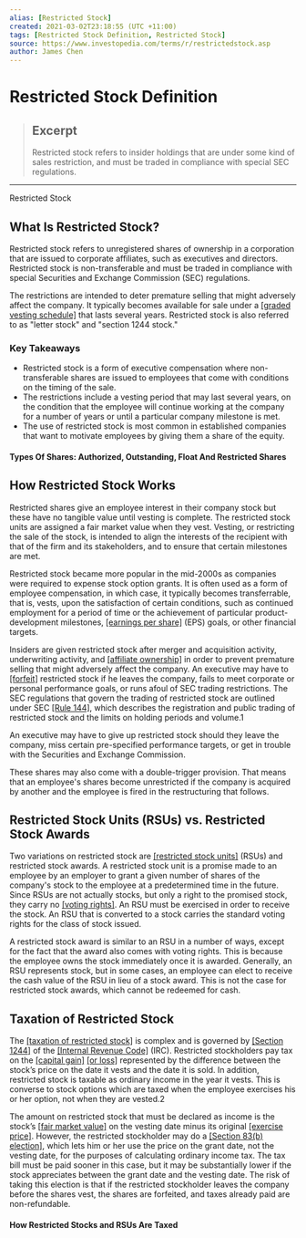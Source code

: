 ```yaml
---
alias: [Restricted Stock]
created: 2021-03-02T23:18:55 (UTC +11:00)
tags: [Restricted Stock Definition, Restricted Stock]
source: https://www.investopedia.com/terms/r/restrictedstock.asp
author: James Chen
---
```


# Restricted Stock Definition

> ## Excerpt
> Restricted stock refers to insider holdings that are under some kind of sales restriction, and must be traded in compliance with special SEC regulations.

---

Restricted Stock
## What Is Restricted Stock?

Restricted stock refers to unregistered shares of ownership in a corporation that are issued to corporate affiliates, such as executives and directors. Restricted stock is non-transferable and must be traded in compliance with special Securities and Exchange Commission (SEC) regulations.

The restrictions are intended to deter premature selling that might adversely affect the company. It typically becomes available for sale under a [[graded vesting schedule]](https://www.investopedia.com/terms/g/graded-vesting.asp) that lasts several years. Restricted stock is also referred to as "letter stock" and "section 1244 stock."

### Key Takeaways

-   Restricted stock is a form of executive compensation where non-transferable shares are issued to employees that come with conditions on the timing of the sale.
-   The restrictions include a vesting period that may last several years, on the condition that the employee will continue working at the company for a number of years or until a particular company milestone is met.
-   The use of restricted stock is most common in established companies that want to motivate employees by giving them a share of the equity.

#### Types Of Shares: Authorized, Outstanding, Float And Restricted Shares

## How Restricted Stock Works

Restricted shares give an employee interest in their company stock but these have no tangible value until vesting is complete. The restricted stock units are assigned a fair market value when they vest. Vesting, or restricting the sale of the stock, is intended to align the interests of the recipient with that of the firm and its stakeholders, and to ensure that certain milestones are met.

Restricted stock became more popular in the mid-2000s as companies were required to expense stock option grants. It is often used as a form of employee compensation, in which case, it typically becomes transferrable, that is, vests, upon the satisfaction of certain conditions, such as continued employment for a period of time or the achievement of particular product-development milestones, [[earnings per share]](https://www.investopedia.com/terms/e/eps.asp) (EPS) goals, or other financial targets.

Insiders are given restricted stock after merger and acquisition activity, underwriting activity, and [[affiliate ownership]](https://www.investopedia.com/ask/answers/06/subsidiaries.asp) in order to prevent premature selling that might adversely affect the company. An executive may have to [[forfeit]](https://www.investopedia.com/terms/f/forfeited-share.asp) restricted stock if he leaves the company, fails to meet corporate or personal performance goals, or runs afoul of SEC trading restrictions. The SEC regulations that govern the trading of restricted stock are outlined under SEC [[Rule 144]](https://www.investopedia.com/terms/r/rule144.asp), which describes the registration and public trading of restricted stock and the limits on holding periods and volume.1

An executive may have to give up restricted stock should they leave the company, miss certain pre-specified performance targets, or get in trouble with the Securities and Exchange Commission.

These shares may also come with a double-trigger provision. That means that an employee's shares become unrestricted if the company is acquired by another and the employee is fired in the restructuring that follows.

## Restricted Stock Units (RSUs) vs. Restricted Stock Awards

Two variations on restricted stock are [[restricted stock units]](https://www.investopedia.com/terms/r/restricted-stock-unit.asp) (RSUs) and restricted stock awards. A restricted stock unit is a promise made to an employee by an employer to grant a given number of shares of the company's stock to the employee at a predetermined time in the future. Since RSUs are not actually stocks, but only a right to the promised stock, they carry no [[voting rights]](https://www.investopedia.com/terms/v/votingright.asp). An RSU must be exercised in order to receive the stock. An RSU that is converted to a stock carries the standard voting rights for the class of stock issued.

A restricted stock award is similar to an RSU in a number of ways, except for the fact that the award also comes with voting rights. This is because the employee owns the stock immediately once it is awarded. Generally, an RSU represents stock, but in some cases, an employee can elect to receive the cash value of the RSU in lieu of a stock award. This is not the case for restricted stock awards, which cannot be redeemed for cash.

## Taxation of Restricted Stock

The [[taxation of restricted stock]](https://www.investopedia.com/articles/tax/09/restricted-stock-tax.asp) is complex and is governed by [[Section 1244]](https://www.investopedia.com/terms/s/section-1244-stock.asp) of the [[Internal Revenue Code]](https://www.investopedia.com/terms/i/internal-revenue-code.asp) (IRC). Restricted stockholders pay tax on the [[capital gain]](https://www.investopedia.com/terms/c/capitalgain.asp) [[or loss]](https://www.investopedia.com/taxes/capital-gains-tax-101/) represented by the difference between the stock’s price on the date it vests and the date it is sold. In addition, restricted stock is taxable as ordinary income in the year it vests. This is converse to stock options which are taxed when the employee exercises his or her option, not when they are vested.2

The amount on restricted stock that must be declared as income is the stock’s [[fair market value]](https://www.investopedia.com/terms/f/fairmarketvalue.asp) on the vesting date minus its original [[exercise price]](https://www.investopedia.com/terms/e/exerciseprice.asp). However, the restricted stockholder may do a [[Section 83(b) election]](https://www.investopedia.com/terms/1/83b-election.asp), which lets him or her use the price on the grant date, not the vesting date, for the purposes of calculating ordinary income tax. The tax bill must be paid sooner in this case, but it may be substantially lower if the stock appreciates between the grant date and the vesting date. The risk of taking this election is that if the restricted stockholder leaves the company before the shares vest, the shares are forfeited, and taxes already paid are non-refundable.

#### How Restricted Stocks and RSUs Are Taxed
